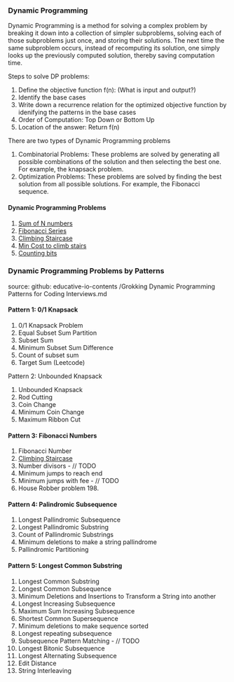 ### Dynamic Programming

Dynamic Programming is a method for solving a complex problem by breaking it down into a collection of simpler subproblems, solving each of those subproblems just once, and storing their solutions. The next time the same subproblem occurs, instead of recomputing its solution, one simply looks up the previously computed solution, thereby saving computation time.

Steps to solve DP problems:

1. Define the objective function f(n): (What is input and output?)
2. Identify the base cases
3. Write down a recurrence relation for the optimized objective function by idenifying the patterns in the base cases
4. Order of Computation: Top Down or Bottom Up
5. Location of the answer: Return f(n)

There are two types of Dynamic Programming problems

1. Combinatorial Problems: These problems are solved by generating all possible combinations of the solution and then selecting the best one. For example, the knapsack problem.
2. Optimization Problems: These problems are solved by finding the best solution from all possible solutions. For example, the Fibonacci sequence.

#### Dynamic Programming Problems

1. [Sum of N numbers](../dynamic_programming/sum_n.py)
2. [Fibonacci Series](../leetcode/problem_509.py)
3. [Climbing Staircase](../leetcode/problem_70.py)
4. [Min Cost to climb stairs](../leetcode/problem_746.py)
5. [Counting bits](../leetcode/problem_338.py)

### Dynamic Programming Problems by Patterns

source: github: educative-io-contents
/Grokking Dynamic Programming Patterns for Coding Interviews.md

#### Pattern 1: 0/1 Knapsack

1. 0/1 Knapsack Problem
2. Equal Subset Sum Partition
3. Subset Sum
4. Minimum Subset Sum Difference
5. Count of subset sum
6. Target Sum (Leetcode)

Pattern 2: Unbounded Knapsack

1. Unbounded Knapsack
2. Rod Cutting
3. Coin Change
4. Minimum Coin Change
5. Maximum Ribbon Cut

#### Pattern 3: Fibonacci Numbers

1. Fibonacci Number
2. [Climbing Staircase](../leetcode/problem_70.py)
3. Number divisors - // TODO
4. Minimum jumps to reach end
5. Minimum jumps with fee - // TODO
6. House Robber problem 198.

#### Pattern 4: Palindromic Subsequence

1. Longest Pallindromic Subsequence
2. Longest Pallindromic Substring
3. Count of Pallindromic Substrings
4. Minimum deletions to make a string pallindrome
5. Pallindromic Partitioning

#### Pattern 5: Longest Common Substring

1. Longest Common Substring
2. Longest Common Subsequence
3. Minimum Deletions and Insertions to Transform a String into another
4. Longest Increasing Subsequence
5. Maximum Sum Increasing Subsequence
6. Shortest Common Supersequence
7. Minimum deletions to make sequence sorted
8. Longest repeating subsequence
9. Subsequence Pattern Matching - // TODO
10. Longest Bitonic Subsequence
11. Longest Alternating Subsequence
12. Edit Distance
13. String Interleaving
    ​
